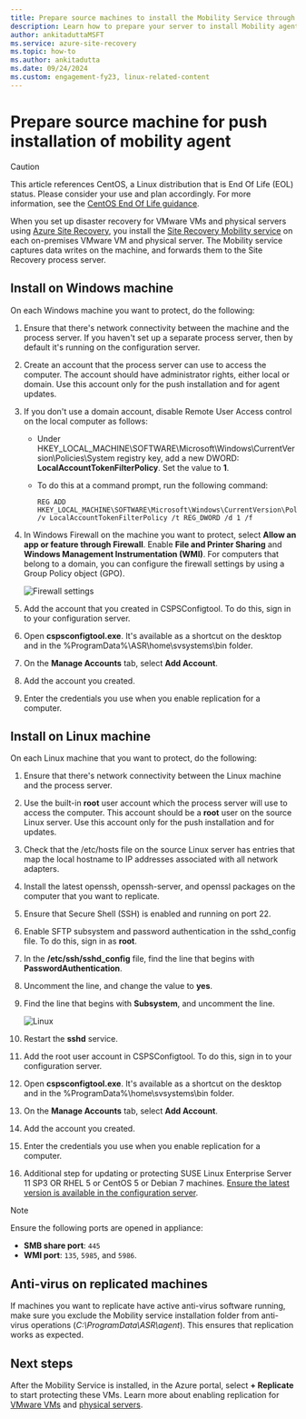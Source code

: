 ```yaml
---
title: Prepare source machines to install the Mobility Service through push installation for disaster recovery of VMware VMs and physical servers to Azure
description: Learn how to prepare your server to install Mobility agent through push installation for disaster recovery of VMware VMs and physical servers to Azure using the  Azure Site Recovery service.
author: ankitaduttaMSFT
ms.service: azure-site-recovery
ms.topic: how-to
ms.author: ankitadutta
ms.date: 09/24/2024
ms.custom: engagement-fy23, linux-related-content
---
```


# Prepare source machine for push installation of mobility agent

> [!CAUTION]
> This article references CentOS, a Linux distribution that is End Of Life (EOL) status. Please consider your use and plan accordingly. For more information, see the [CentOS End Of Life guidance](/azure/virtual-machines/workloads/centos/centos-end-of-life).

When you set up disaster recovery for VMware VMs and physical servers using [Azure Site Recovery](site-recovery-overview.md), you install the [Site Recovery Mobility service](vmware-physical-mobility-service-overview.md) on each on-premises VMware VM and physical server.  The Mobility service captures data writes on the machine, and forwards them to the Site Recovery process server.

## Install on Windows machine

On each Windows machine you want to protect, do the following:

1. Ensure that there's network connectivity between the machine and the process server. If you haven't set up a separate process server, then by default it's running on the configuration server.
1. Create an account that the process server can use to access the computer. The account should have administrator rights, either local or domain. Use this account only for the push installation and for agent updates.
2. If you don't use a domain account, disable Remote User Access control on the local computer as follows:
    - Under  HKEY_LOCAL_MACHINE\SOFTWARE\Microsoft\Windows\CurrentVersion\Policies\System registry key, add a new DWORD: **LocalAccountTokenFilterPolicy**. Set the value to **1**.
    -  To do this at a command prompt, run the following command:
    
       ```
       REG ADD HKEY_LOCAL_MACHINE\SOFTWARE\Microsoft\Windows\CurrentVersion\Policies\System /v LocalAccountTokenFilterPolicy /t REG_DWORD /d 1 /f
       ```

3. In Windows Firewall on the machine you want to protect, select **Allow an app or feature through Firewall**. Enable **File and Printer Sharing** and **Windows Management Instrumentation (WMI)**. For computers that belong to a domain, you can configure the firewall settings by using a Group Policy object (GPO).

   ![Firewall settings](./media/vmware-azure-install-mobility-service/mobility1.png)

4. Add the account that you created in CSPSConfigtool. To do this, sign in to your configuration server.
5. Open **cspsconfigtool.exe**. It's available as a shortcut on the desktop and in the %ProgramData%\ASR\home\svsystems\bin folder.
6. On the **Manage Accounts** tab, select **Add Account**.
7. Add the account you created.
8. Enter the credentials you use when you enable replication for a computer.

## Install on Linux machine

On each Linux machine that you want to protect, do the following:

1. Ensure that there's network connectivity between the Linux machine and the process server.
2. Use the built-in **root** user account which the process server will use to access the computer. This account should be a **root** user on the source Linux server. Use this account only for the push installation and for updates.
3. Check that the /etc/hosts file on the source Linux server has entries that map the local hostname to IP addresses associated with all network adapters.
4. Install the latest openssh, openssh-server, and openssl packages on the computer that you want to replicate.
5. Ensure that Secure Shell (SSH) is enabled and running on port 22.
4. Enable SFTP subsystem and password authentication in the sshd_config file. To do this, sign in as **root**.
5. In the **/etc/ssh/sshd_config** file, find the line that begins with **PasswordAuthentication**.
6. Uncomment the line, and change the value to **yes**.
7. Find the line that begins with **Subsystem**, and uncomment the line.

      ![Linux](./media/vmware-azure-install-mobility-service/mobility2.png)

8. Restart the **sshd** service.
9. Add the root user account in CSPSConfigtool. To do this, sign in to your configuration server.
10. Open **cspsconfigtool.exe**. It's available as a shortcut on the desktop and in the %ProgramData%\home\svsystems\bin folder.
11. On the **Manage Accounts** tab, select **Add Account**.
12. Add the account you created.
13. Enter the credentials you use when you enable replication for a computer.
1. Additional step for updating or protecting SUSE Linux Enterprise Server 11 SP3 OR RHEL 5 or CentOS 5 or Debian 7 machines. [Ensure the latest version is available in the configuration server](vmware-physical-mobility-service-overview.md#download-latest-mobility-agent-installer-for-suse-11-sp3-suse-11-sp4-rhel-5-cent-os-5-debian-7-debian-8-debian-9-oracle-linux-6-and-ubuntu-1404-server).

> [!NOTE]
> Ensure the following ports are opened in appliance:
> - **SMB share port**: `445`
> - **WMI port**: `135`, `5985`, and `5986`.

## Anti-virus on replicated machines

If machines you want to replicate have active anti-virus software running, make sure you exclude the Mobility service installation folder from anti-virus operations (*C:\ProgramData\ASR\agent*). This ensures that replication works as expected.

## Next steps

After the Mobility Service is installed, in the Azure portal, select **+ Replicate** to start protecting these VMs. Learn more about enabling replication for [VMware VMs](vmware-azure-enable-replication.md) and [physical servers](physical-azure-disaster-recovery.md#enable-replication).
